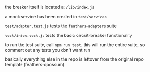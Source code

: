 the breaker itself is located at `/lib/index.js`

a mock service has been created in `test/services`

`test/adapter.test.js` tests the `feathers-adapters` suite

`test/index.test.js` tests the basic circuit-breaker functionality

to run the test suite, call `npm run test`. this will run the entire suite, so comment out any tests you don't want run

basically everything else in the repo is leftover from the original repo template (feathers-opossum)
